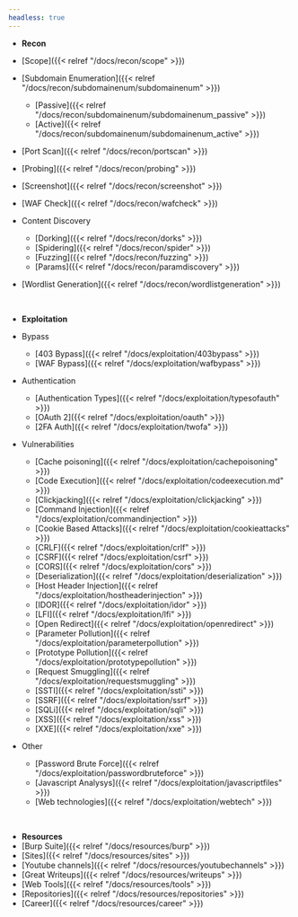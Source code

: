 ```yaml
---
headless: true
---
```


- **Recon**
- [Scope]({{< relref "/docs/recon/scope" >}})
- [Subdomain Enumeration]({{< relref "/docs/recon/subdomainenum/subdomainenum" >}})
	- [Passive]({{< relref "/docs/recon/subdomainenum/subdomainenum_passive" >}})
	- [Active]({{< relref "/docs/recon/subdomainenum/subdomainenum_active" >}})
- [Port Scan]({{< relref "/docs/recon/portscan" >}})
- [Probing]({{< relref "/docs/recon/probing" >}})
- [Screenshot]({{< relref "/docs/recon/screenshot" >}})
- [WAF Check]({{< relref "/docs/recon/wafcheck" >}})

- Content Discovery
	- [Dorking]({{< relref "/docs/recon/dorks" >}})
	- [Spidering]({{< relref "/docs/recon/spider" >}})
	- [Fuzzing]({{< relref "/docs/recon/fuzzing" >}})
	- [Params]({{< relref "/docs/recon/paramdiscovery" >}})

- [Wordlist Generation]({{< relref "/docs/recon/wordlistgeneration" >}})

<br />

- **Exploitation**
- Bypass
	- [403 Bypass]({{< relref "/docs/exploitation/403bypass" >}})
	- [WAF Bypass]({{< relref "/docs/exploitation/wafbypass" >}})

- Authentication
	- [Authentication Types]({{< relref "/docs/exploitation/typesofauth" >}})
	- [OAuth 2]({{< relref "/docs/exploitation/oauth" >}})
	- [2FA Auth]({{< relref "/docs/exploitation/twofa" >}})

- Vulnerabilities
	- [Cache poisoning]({{< relref "/docs/exploitation/cachepoisoning" >}})
	- [Code Execution]({{< relref "/docs/exploitation/codeexecution.md" >}})
	- [Clickjacking]({{< relref "/docs/exploitation/clickjacking" >}})
	- [Command Injection]({{< relref "/docs/exploitation/commandinjection" >}})
	- [Cookie Based Attacks]({{< relref "/docs/exploitation/cookieattacks" >}})
	- [CRLF]({{< relref "/docs/exploitation/crlf" >}})
	- [CSRF]({{< relref "/docs/exploitation/csrf" >}})
	- [CORS]({{< relref "/docs/exploitation/cors" >}})
	- [Deserialization]({{< relref "/docs/exploitation/deserialization" >}})
	- [Host Header Injection]({{< relref "/docs/exploitation/hostheaderinjection" >}})
	- [IDOR]({{< relref "/docs/exploitation/idor" >}})
	- [LFI]({{< relref "/docs/exploitation/lfi" >}})
	- [Open Redirect]({{< relref "/docs/exploitation/openredirect" >}})
	- [Parameter Pollution]({{< relref "/docs/exploitation/parameterpollution" >}})
	- [Prototype Pollution]({{< relref "/docs/exploitation/prototypepollution" >}})
	- [Request Smuggling]({{< relref "/docs/exploitation/requestsmuggling" >}})
	- [SSTI]({{< relref "/docs/exploitation/ssti" >}})
	- [SSRF]({{< relref "/docs/exploitation/ssrf" >}})
	- [SQLi]({{< relref "/docs/exploitation/sqli" >}})
	- [XSS]({{< relref "/docs/exploitation/xss" >}})
	- [XXE]({{< relref "/docs/exploitation/xxe" >}})

- Other
	- [Password Brute Force]({{< relref "/docs/exploitation/passwordbruteforce" >}})
	- [Javascript Analysys]({{< relref "/docs/exploitation/javascriptfiles" >}})
	- [Web technologies]({{< relref "/docs/exploitation/webtech" >}})

<br />

- **Resources**
- [Burp Suite]({{< relref "/docs/resources/burp" >}})
- [Sites]({{< relref "/docs/resources/sites" >}})
- [Youtube channels]({{< relref "/docs/resources/youtubechannels" >}})
- [Great Writeups]({{< relref "/docs/resources/writeups" >}})
- [Web Tools]({{< relref "/docs/resources/tools" >}})
- [Repositories]({{< relref "/docs/resources/repositories" >}})
- [Career]({{< relref "/docs/resources/career" >}})

<br />
